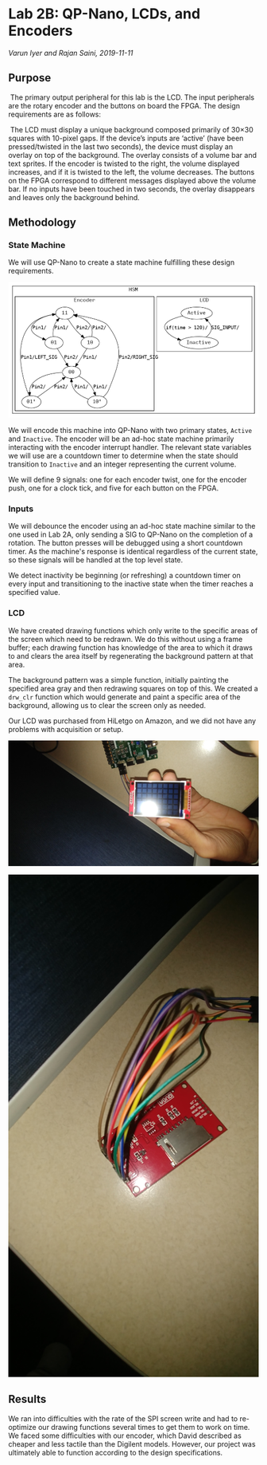 # Lab 2B: QP-Nano, LCDs, and Encoders

*Varun Iyer and Rajan Saini, 2019-11-11*

## Purpose

​	The primary output peripheral for this lab is the LCD. The input peripherals are the rotary encoder and the buttons on board the FPGA. The design requirements are as follows:

​	The LCD must display a unique background composed primarily of 30$\times$30 squares with 10-pixel gaps. If the device’s inputs are ‘active’ (have been pressed/twisted in the last two seconds), the device must display an overlay on top of the background. The overlay consists of a volume bar and text sprites. If the encoder is twisted to the right, the volume displayed increases, and if it is twisted to the left, the volume decreases. The buttons on the FPGA correspond to different messages displayed above the volume bar. If no inputs have been touched in two seconds, the overlay disappears and leaves only the background behind.

## Methodology

### State Machine

We will use QP-Nano to create a state machine fulfilling these design requirements.

![states.png](states.png)

We will encode this machine into QP-Nano with two primary states, `Active` and `Inactive`. The encoder will be an ad-hoc state machine primarily interacting with the encoder interrupt handler. The relevant state variables we will use are a countdown timer to determine when the state should transition to `Inactive` and an integer representing the current volume.

We will define 9 signals: one for each encoder twist, one for the encoder push, one for a clock tick, and five for each button on the FPGA.

### Inputs

We will debounce the encoder using an ad-hoc state machine similar to the one used in Lab 2A, only sending a SIG to QP-Nano on the completion of a rotation. The button presses will be debugged using a short countdown timer. As the machine's response is identical regardless of the current state, so these signals will be handled at the top level state.

We detect inactivity be beginning (or refreshing) a countdown timer on every input and transitioning to the inactive state when the timer reaches a specified value.

### LCD

We have created drawing functions which only write to the specific areas of the screen which need to be redrawn. We do this without using a frame buffer; each drawing function has knowledge of the area to which it draws to and clears the area itself by regenerating the background pattern at that area.

The background pattern was a simple function, initially painting the specified area gray and then redrawing squares on top of this. We created a `drw_clr` function which would generate and paint a specific area of the background, allowing us to clear the screen only as needed.

Our LCD was purchased from HiLetgo on Amazon, and we did not have any problems with acquisition or setup.

![lcd1.jpg](lcd2.jpg)

![lcd1.jpg](lcd1.jpg)

## Results

We ran into difficulties with the rate of the SPI screen write and had to re-optimize our drawing functions several times to get them to work on time. We faced some difficulties with our encoder, which David described as cheaper and less tactile than the Digilent models. However, our project was ultimately able to function according to the design specifications.